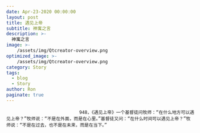 ```yaml
---
date: Apr-23-2020 00:00:00
layout: post
title: 遇见上帝
subtitle: 神寓之言
description: >-
  神寓之言
image: >-
    /assets/img/Qtcreator-overview.png
optimized_image: >-
    /assets/img/Qtcreator-overview.png
category: Story
tags:
  - blog
  - Story
author: Ron
paginate: true
---
```


							　　948，《遇见上帝》一个基督徒问牧师：“在什么地方可以遇见上帝？”牧师说：“不是在外面，而是在心里。”基督徒又问：“在什么时间可以遇见上帝？”牧师说：“不是在过去，也不是在未来，而是在当下。”
							
							
						